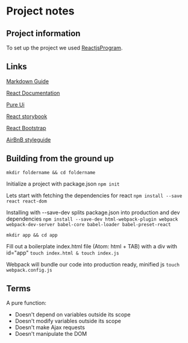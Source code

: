# Project notes

## Project information

To set up the project we used [ReactjsProgram](http://courses.reactjsprogram.com/courses/reactjsfundamentals/).

## Links

[Markdown Guide](https://github.com/adam-p/markdown-here/wiki/Markdown-Cheatsheet)

[React Documentation](https://facebook.github.io/react/docs/getting-started.html)

[Pure Ui](http://rauchg.com/2015/pure-ui/)

[React storybook](https://github.com/kadirahq/react-storybook)

[React Bootstrap](https://react-bootstrap.github.io/introduction.html)

[AirBnB styleguide](https://github.com/airbnb/javascript)

## Building from the ground up
```mkdir foldername && cd foldername```

Initialize a project with package.json
```npm init```

Lets start with fetching the dependencies for react
```npm install --save react react-dom```

Installing with --save-dev splits package.json into production and dev dependencies
```npm install --save-dev html-webpack-plugin webpack webpack-dev-server babel-core babel-loader babel-preset-react```

```mkdir app && cd app```

Fill out a boilerplate index.html file (Atom: html + TAB) with a div with id="app"
```touch index.html & touch index.js```

Webpack will bundle our code into production ready, minified js
```touch webpack.config.js```


## Terms

A pure function:
* Doesn't depend on variables outside its scope
* Doesn't modify variables outside its scope
* Doesn't make Ajax requests
* Doesn't manipulate the DOM
